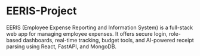 # EERIS-Project
EERIS (Employee Expense Reporting and Information System) is a full-stack web app for managing employee expenses. It offers secure login, role-based dashboards, real-time tracking, budget tools, and AI-powered receipt parsing using React, FastAPI, and MongoDB.
